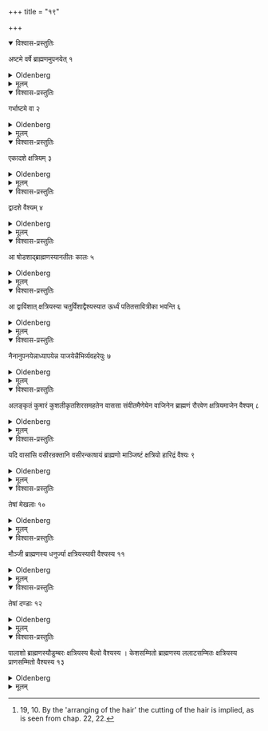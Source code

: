 +++
title = "१९"

+++

<details open><summary>विश्वास-प्रस्तुतिः</summary>

अष्टमे वर्षे ब्राह्मणमुपनयेत् १
</details>

<details><summary>Oldenberg</summary>

1. In the eighth year let him initiate a Brāhmaṇa,

</details>

<details><summary>मूलम्</summary>

अष्टमे वर्षे ब्राह्मणमुपनयेत् १
</details>

<details open><summary>विश्वास-प्रस्तुतिः</summary>

गर्भाष्टमे वा २
</details>

<details><summary>Oldenberg</summary>

2. Or in the eighth year after the conception;

</details>

<details><summary>मूलम्</summary>

गर्भाष्टमे वा २
</details>

<details open><summary>विश्वास-प्रस्तुतिः</summary>

एकादशे क्षत्रियम् ३
</details>

<details><summary>Oldenberg</summary>

3. In the eleventh a Kṣatriya;

</details>

<details><summary>मूलम्</summary>

एकादशे क्षत्रियम् ३
</details>

<details open><summary>विश्वास-प्रस्तुतिः</summary>

द्वादशे वैश्यम् ४
</details>

<details><summary>Oldenberg</summary>

4. In the twelfth a Vaiśya.

</details>

<details><summary>मूलम्</summary>

द्वादशे वैश्यम् ४
</details>

<details open><summary>विश्वास-प्रस्तुतिः</summary>

आ षोडशाद्ब्राह्मणस्यानतीतः कालः ५
</details>

<details><summary>Oldenberg</summary>

5. Until the sixteenth (year) the time has not passed for a Brāhmaṇa;

</details>

<details><summary>मूलम्</summary>

आ षोडशाद्ब्राह्मणस्यानतीतः कालः ५
</details>

<details open><summary>विश्वास-प्रस्तुतिः</summary>

आ द्वाविंशात् क्षत्रियस्या चतुर्विंशाद्वैश्यस्यात ऊर्ध्वं पतितसावित्रीका भवन्ति ६
</details>

<details><summary>Oldenberg</summary>

6. Until the twenty-second for a Kṣatriya;

</details>

<details><summary>मूलम्</summary>

आ द्वाविंशात् क्षत्रियस्या चतुर्विंशाद्वैश्यस्यात ऊर्ध्वं पतितसावित्रीका भवन्ति ६
</details>

<details open><summary>विश्वास-प्रस्तुतिः</summary>

नैनानुपनयेन्नाध्यापयेन्न याजयेन्नैभिर्व्यवहरेयुः ७
</details>

<details><summary>Oldenberg</summary>

7. Until the twenty-fourth for a Vaiśya.

</details>

<details><summary>मूलम्</summary>

नैनानुपनयेन्नाध्यापयेन्न याजयेन्नैभिर्व्यवहरेयुः ७
</details>

<details open><summary>विश्वास-प्रस्तुतिः</summary>

अलङ्कृतं कुमारं कुशलीकृतशिरसमहतेन वाससा संवीतमैणेयेन वाजिनेन ब्राह्मणं रौरवेण क्षत्रियमाजेन वैश्यम् ८
</details>

<details><summary>Oldenberg</summary>

8. After that (time has passed), they become patitasāvitrīka (i.e. they have lost their right of learning the Sāvitrī).

</details>

<details><summary>मूलम्</summary>

अलङ्कृतं कुमारं कुशलीकृतशिरसमहतेन वाससा संवीतमैणेयेन वाजिनेन ब्राह्मणं रौरवेण क्षत्रियमाजेन वैश्यम् ८
</details>

<details open><summary>विश्वास-प्रस्तुतिः</summary>

यदि वासांसि वसीरन्रक्तानि वसीरन्काषायं ब्राह्मणो माञ्जिष्टं क्षत्रियो हारिद्रं वैश्यः ९
</details>

<details><summary>Oldenberg</summary>

9. No one should initiate such men, nor teach them, nor perform sacrifices for them, nor have intercourse with them.

</details>

<details><summary>मूलम्</summary>

यदि वासांसि वसीरन्रक्तानि वसीरन्काषायं ब्राह्मणो माञ्जिष्टं क्षत्रियो हारिद्रं वैश्यः ९
</details>

<details open><summary>विश्वास-प्रस्तुतिः</summary>

तेषां मेखलाः १०
</details>

<details><summary>Oldenberg</summary>

10 [^1] . (Let him initiate) the youth who is adorned and whose (hair on the) head is arranged, who wears a (new) garment that has not yet been washed, or an antelope-skin, if he is a Brāhmaṇa, the skin of a spotted deer, if a Kṣatriya, a goat's skin, if a Vaiśya.

[^1]:  19, 10. By the 'arranging of the hair' the cutting of the hair is implied, as is seen from chap. 22, 22.

</details>

<details><summary>मूलम्</summary>

तेषां मेखलाः १०
</details>

<details open><summary>विश्वास-प्रस्तुतिः</summary>

मौञ्जी ब्राह्मणस्य धनुर्ज्या क्षत्रियस्यावी वैश्यस्य ११
</details>

<details><summary>Oldenberg</summary>

11. If they put on garments, they should put on dyed (garments): the Brāhmaṇa a reddish yellow one, the Kṣatriya a light red one, the Vaiśya a yellow one.

</details>

<details><summary>मूलम्</summary>

मौञ्जी ब्राह्मणस्य धनुर्ज्या क्षत्रियस्यावी वैश्यस्य ११
</details>

<details open><summary>विश्वास-प्रस्तुतिः</summary>

तेषां दण्डाः १२
</details>

<details><summary>Oldenberg</summary>

12. Their girdles are: that of a Brāhmaṇa made of Muñja grass, that of a Kṣatriya a bow-string, that of a Vaiśya woollen.

</details>

<details><summary>मूलम्</summary>

तेषां दण्डाः १२
</details>

<details open><summary>विश्वास-प्रस्तुतिः</summary>

पालाशो ब्राह्मणस्यौडुम्बरः क्षत्रियस्य बैल्वो वैश्यस्य । केशसम्मितो ब्राह्मणस्य ललाटसम्मितः क्षत्रियस्य प्राणसम्मितो वैश्यस्य १३
</details>

<details><summary>Oldenberg</summary>

13. Their staffs are: that of a Brāhmaṇa of Palāśa wood, that of a Kṣatriya of Udumbara wood, that of a Vaiśya of Bilva wood.

</details>

<details><summary>मूलम्</summary>

पालाशो ब्राह्मणस्यौडुम्बरः क्षत्रियस्य बैल्वो वैश्यस्य । केशसम्मितो ब्राह्मणस्य ललाटसम्मितः क्षत्रियस्य प्राणसम्मितो वैश्यस्य १३
</details>


